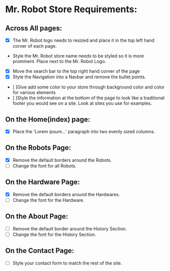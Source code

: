 # Mr. Robot Store Requirements:

## Across All pages:

* [x] The Mr. Robot logo needs to resized and place it in the top left hand corner of each page.
* Style the Mr. Robot store name needs to be styled so it is more prominent. Place next to the Mr. Robot Logo.
* [x] Move the search bar to the top right hand corner of the page
* [x] Style the Navigation into a Navbar and remove the bullet points.
* [ ]Give add some color to your store through background color and color for various elements
* [ ]Style the information at the bottom of the page to look like a traditional footer you would see on a site. Look at sites you use for examples.

## On the Home(index) page:

* [x] Place the 'Lorem ipsum...' paragraph into two evenly sized columns.

## On the Robots Page:

* [x] Remove the default borders around the Robots.
* [ ] Change the font for all Robots. 

## On the Hardware Page:

* [x] Remove the default borders around the Hardwares.
* [ ] Change the font for the Hardware.

## On the About Page:

* [ ] Remove the default border around the History Section.
* [ ] Change the font for the History Section.

## On the Contact Page:

* [ ] Style your contact form to match the rest of the site.

